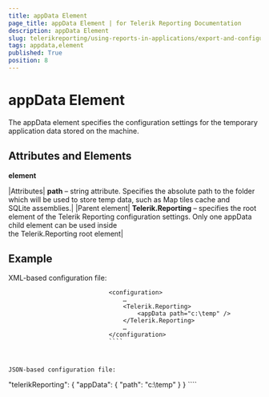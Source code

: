 ```yaml
---
title: appData Element
page_title: appData Element | for Telerik Reporting Documentation
description: appData Element
slug: telerikreporting/using-reports-in-applications/export-and-configure/configure-the-report-engine/appdata-element
tags: appdata,element
published: True
position: 8
---
```


# appData Element



The appData element specifies the configuration settings for the temporary application data stored on the machine.
      

## Attributes and Elements

__<appData> element__



|Attributes| __path__ – string attribute. Specifies the absolute path to the folder which will be used to store temp data, such as Map tiles cache and<br/>                SQLite assemblies.|
|Parent element| __Telerik.Reporting__ – specifies the root element of the Telerik Reporting configuration settings. Only one appData child element can be used inside<br/>                the Telerik.Reporting root element|




## Example

XML-based configuration file:

````
							<configuration>
								…
								<Telerik.Reporting>
									<appData path="c:\temp" />
								</Telerik.Reporting>
								…
							</configuration> 
							````



JSON-based configuration file:

````
  "telerikReporting": {
    "appData": {
      "path": "c:\\temp"
    }
  }
    ````


